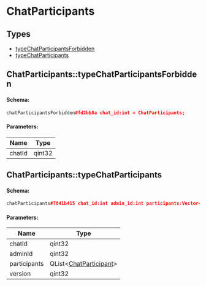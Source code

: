 # ChatParticipants

## Types

* [typeChatParticipantsForbidden](#chatparticipantstypechatparticipantsforbidden)
* [typeChatParticipants](#chatparticipantstypechatparticipants)

## ChatParticipants::typeChatParticipantsForbidden

#### Schema:

```c++
chatParticipantsForbidden#fd2bb8a chat_id:int = ChatParticipants;
```

#### Parameters:

|Name|Type|
|----|----|
|chatId|qint32|

## ChatParticipants::typeChatParticipants

#### Schema:

```c++
chatParticipants#7841b415 chat_id:int admin_id:int participants:Vector<ChatParticipant> version:int = ChatParticipants;
```

#### Parameters:

|Name|Type|
|----|----|
|chatId|qint32|
|adminId|qint32|
|participants|QList&lt;[ChatParticipant](chatparticipant.md)&gt;|
|version|qint32|

